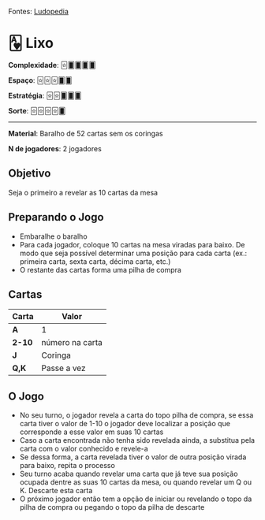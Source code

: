 Fontes: [Ludopedia](https://ludopedia.com.br/jogo/duvido-jogo-de-baralho)


# 🂱 Lixo


**Complexidade**: 🃟🂠🂠🂠🂠

**Espaço**: 🃟🃟🃟🂠🂠

**Estratégia**: 🃟🃟🂠🂠🂠

**Sorte**: 🃟🃟🃟🃟🂠 

---

**Material**: Baralho de 52 cartas sem os coringas

**N de jogadores**: 2 jogadores

## Objetivo

Seja o primeiro a revelar as 10 cartas da mesa

## Preparando o Jogo

- Embaralhe o baralho
- Para cada jogador, coloque 10 cartas na mesa viradas para baixo. De modo que seja possível determinar uma posição para cada carta (ex.: primeira carta, sexta carta, décima carta, etc.)
- O restante das cartas forma uma pilha de compra

## Cartas

| Carta | Valor|
|-|-|
|**A**|1|
|**2-10**| número na carta |
| **J** | Coringa |
| **Q,K** | Passe a vez |

## O Jogo

- No seu turno, o jogador revela a carta do topo pilha de compra, se essa carta tiver o valor de 1-10 o jogador deve localizar a posição que corresponde a esse valor em suas 10 cartas
- Caso a carta encontrada não tenha sido revelada ainda, a substitua pela carta com o valor conhecido e revele-a
- Se dessa forma, a carta revelada tiver o valor de outra posição virada para baixo, repita o processo
- Seu turno acaba quando revelar uma carta que já teve sua posição ocupada dentre as suas 10 cartas da mesa, ou quando revelar um Q ou K. Descarte esta carta
- O próximo jogador então tem a opção de iniciar ou revelando o topo da pilha de compra ou pegando o topo da pilha de descarte